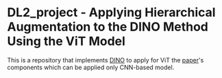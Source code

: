 # DL2_project - Applying Hierarchical Augmentation to the DINO Method Using the ViT Model
This is a repository that implements [DINO](https://github.com/facebookresearch/dino) to apply  for ViT the [paper](https://arxiv.org/abs/2206.00227)'s components which can be applied only CNN-based model.
